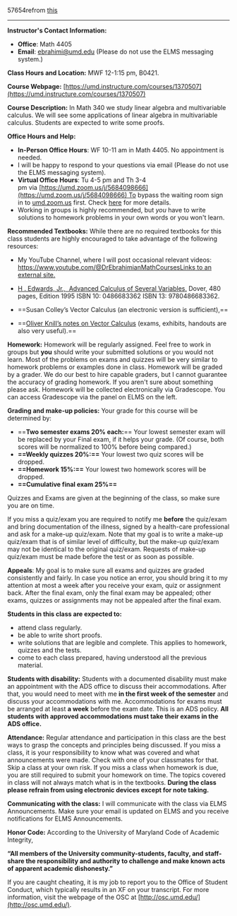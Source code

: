57654refrom [this](https://umd.instructure.com/courses/1370507)

**** 

**Instructor's Contact Information:**

- **Office**: Math 4405
- **Email**: [ebrahimi@umd.edu](mailto:ebrahimi@umd.edu) (Please do not use the ELMS messaging system.)

**Class Hours and Location:** MWF 12-1:15 pm, B0421.

**Course Webpage:** [https://umd.instructure.com/courses/1370507](https://umd.instructure.com/courses/1370507)

[](https://umd.instructure.com/courses/1330991)**Course Description:** In Math 340 we study linear algebra and multivariable calculus. We will see some applications of linear algebra in multivariable calculus. Students are expected to write some proofs.

**Office Hours and Help:**

- **In-Person Office Hours**: WF 10-11 am in Math 4405. No appointment is needed.
- I will be happy to respond to your questions via email (Please do not use the ELMS messaging system).
- **Virtual Office Hours**: Tu 4-5 pm and Th 3-4 pm via [https://umd.zoom.us/j/5684098666](https://umd.zoom.us/j/5684098666) To bypass the waiting room sign in to [umd.zoom.us](https://umd.zoom.us/) first. Check [here](https://umd.service-now.com/itsupport/?id=kb_article_view&sysparm_article=KB0015459&sys_kb_id=2d74c157db87d0504cb035623996196d) for more details.
- [](https://umd.webex.com/umd/j.php?MTID=m9a1f6e173d852d497b3ab2b4485d41dc)Working in groups is highly recommended, but _you_ have to write solutions to homework problems in your own words or you won't learn.

**Recommended Textbooks:** While there are no required textbooks for this class students are highly encouraged to take advantage of the following resources:

- My YouTube Channel, where I will post occasional relevant videos:  [https://www.youtube.com/@DrEbrahimianMathCoursesLinks to an external site.](https://www.youtube.com/@DrEbrahimianMathCourses)

- [H . Edwards, Jr.,  Advanced Calculus of Several Variables,](https://store.doverpublications.com/0486683362.html) Dover, 480 pages, Edition 1995 ISBN 10: 0486683362 ISBN 13: 9780486683362.

- ==Susan Colley’s Vector Calculus (an electronic version is sufficient),==

- ==[Oliver Knill’s notes on Vector Calculus](http://people.math.harvard.edu/~knill/teach/index.html) (exams, exhibits, handouts are also very useful).== 

**Homework:** Homework will be regularly assigned. Feel free to work in groups but __you__ should write your submitted solutions or you would not learn. Most of the problems on exams and quizzes will be very similar to homework problems or examples done in class. Homework will be graded by a grader. We do our best to hire capable graders, but I cannot guarantee the accuracy of grading homework. If you aren't sure about something please ask. Homework will be collected electronically via Gradescope. You can access Gradescope via the panel on ELMS on the left.

**Grading and make-up policies:** Your grade for this course will be determined by:

- ==**Two semester exams 20% each:**== Your lowest semester exam will be replaced by your Final exam, if it helps your grade. (Of course, both scores will be normalized to 100% before being compared.)
- **==Weekly quizzes 20%:==** Your lowest two quiz scores will be dropped.
- **==Homework 15%:==** Your lowest two homework scores will be dropped.
- **==Cumulative final exam 25%==**

Quizzes and Exams are given at the beginning of the class, so make sure you are on time.

If you miss a quiz/exam you are required to notify me **before** the quiz/exam and bring documentation of the illness, signed by a health-care professional and ask for a make-up quiz/exam. Note that my goal is to write a make-up quiz/exam that is of similar level of difficulty, but the make-up quiz/exam may not be identical to the original quiz/exam. Requests of make-up quiz/exam must be made before the test or as soon as possible.

**Appeals**: My goal is to make sure all exams and quizzes are graded consistently and fairly. In case you notice an error, you should bring it to my attention at most a week after you receive your exam, quiz or assignment back. After the final exam, only the final exam may be appealed; other exams, quizzes or assignments may not be appealed after the final exam.

**Students in this class are expected to:**

- attend class regularly.
- be able to write short proofs.
- write solutions that are legible and complete. This applies to homework, quizzes and the tests.
- come to each class prepared, having understood all the previous material.

**Students with disability:** Students with a documented disability must make an appointment with the ADS office to discuss their accommodations. After that, you would need to meet with me **in the first week of the semester** and discuss your accommodations with me. Accommodations for exams must be arranged at least **a week** before the exam date. This is an ADS policy. **All students with approved accommodations must take their exams in the ADS office.**

**Attendance:** Regular attendance and participation in this class are the best ways to grasp the concepts and principles being discussed. If you miss a class, it is your responsibility to know what was covered and what announcements were made. Check with one of your classmates for that. Skip a class at your own risk. If you miss a class when homework is due, you are still required to submit your homework on time. The topics covered in class will not always match what is in the textbooks. **During the class please refrain from using electronic devices except for note taking.**

**Communicating with the class:** I will communicate with the class via ELMS Announcements. Make sure your email is updated on ELMS and you receive notifications for ELMS Announcements.

**Honor Code:** According to the University of Maryland Code of Academic Integrity,

__“All members of the University community-students, faculty, and staff-share the responsibility and authority to challenge and make known acts of apparent academic dishonesty.”__

If you are caught cheating, it is my job to report you to the Office of Student Conduct, which typically results in an XF on your transcript. For more information, visit the webpage of the OSC at [http://osc.umd.edu/](http://osc.umd.edu/).


